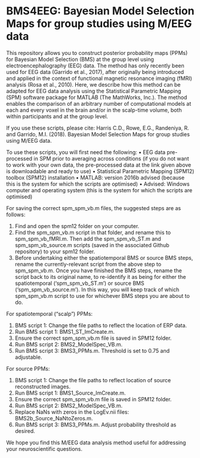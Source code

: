 # BMS4EEG: Bayesian Model Selection Maps for group studies using M/EEG data

This repository allows you to construct posterior probability maps (PPMs) for Bayesian Model Selection (BMS) at the group level using electroencephalography (EEG) data. The method has only recently been used for EEG data (Garrido et al., 2017), after originally being introduced and applied in the context of functional magnetic resonance imaging (fMRI) analysis (Rosa et al., 2010). Here, we describe how this method can be adapted for EEG data analysis using the Statistical Parametric Mapping (SPM) software package for MATLAB (The MathWorks, Inc.). The method enables the comparison of an arbitrary number of computational models at each and every voxel in the brain and/or in the scalp-time volume, both within participants and at the group level.

If you use these scripts, please cite: Harris C.D., Rowe, E.G., Randeniya, R. and Garrido, M.I. (2018). Bayesian Model Selection Maps for group studies using M/EEG data. 

To use these scripts, you will first need the following: 
•	EEG data pre-processed in SPM prior to averaging across conditions (if you do not want to work with your own data, the pre-processed data at the link given above is downloadable and ready to use)
•	Statistical Parametric Mapping (SPM12) toolbox (SPM12) installation
•	MATLAB: version 2016b advised (because this is the system for which the scripts are optimised)
•	Advised: Windows computer and operating system (this is the system for which the scripts are optimised)

For saving the correct spm_spm_vb.m files, the suggested steps are as follows:
1.	Find and open the spm12 folder on your computer.
2.	Find the spm_spm_vb.m script in that folder, and rename this to spm_spm_vb_fMRI.m. Then add the spm_spm_vb_ST.m and spm_spm_vb_source.m scripts (saved in the associated Github repository) to your spm12 folder.
3.	Before undertaking either the spatiotemporal BMS or source BMS steps, rename the currently-relevant script from the above step to spm_spm_vb.m. Once you have finished the BMS steps, rename the script back to its original name, to re-identify it as being for either the spatiotemporal (‘spm_spm_vb_ST.m’) or source BMS (‘spm_spm_vb_source.m’). In this way, you will keep track of which spm_spm_vb.m script to use for whichever BMS steps you are about to do.

For spatiotemporal (“scalp”) PPMs:
1.	BMS script 1: Change the file paths to reflect the location of ERP data. 
2.	Run BMS script 1: BMS1_ST_ImCreate.m.
3.	Ensure the correct spm_spm_vb.m file is saved in SPM12 folder.
4.	Run BMS script 2: BMS2_ModelSpec_VB.m.
5.	Run BMS script 3: BMS3_PPMs.m. Threshold is set to 0.75 and adjustable.

For source PPMs:
1.	BMS script 1: Change the file paths to reflect location of source reconstructed images.
2.	Run BMS script 1: BMS1_Source_ImCreate.m.
3.	Ensure the correct spm_spm_vb.m file is saved in SPM12 folder.
4.	Run BMS script 2: BMS2_ModelSpec_VB.m.
5. 	Replace NaNs with zeros in the LogEv.nii files: BMS2b_Source_NaNtoZeros.m.
6. 	Run BMS script 3: BMS3_PPMs.m. Adjust probability threshold as desired.

We hope you find this M/EEG data analysis method useful for addressing your neuroscientific questions.
